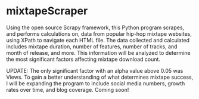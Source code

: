 mixtapeScraper
==============

Using the open source Scrapy framework, this Python program scrapes, and performs calculations on, data from popular hip-hop mixtape websites, using XPath to navigate each HTML file. The data collected and calculated includes mixtape duration, number of features, number of tracks, and month of release, and more. This information will be analyzed to determine the most significant factors affecting mixtape download count. 

UPDATE: The only significant factor with an alpha value above 0.05 was Views. To gain a better understanding of what determines mixtape success, I will be expanding the program to include social media numbers, growth rates over time, and blog coverage. Coming soon! 
